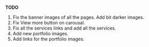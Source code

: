 **TODO**

1. Fix the banner images of all the pages. Add bit darker images. 
2. Fix View more button on carousal.
3. Fix all the services links and add all the services.
4. Add new portfolio images.
5. Add links for the portfolio images.


